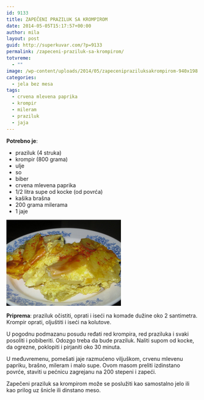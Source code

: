 ```yaml
---
id: 9133
title: ZAPEČENI PRAZILUK SA KROMPIROM
date: 2014-05-05T15:17:57+00:00
author: mila
layout: post
guid: http://superkuvar.com/?p=9133
permalink: /zapeceni-praziluk-sa-krompirom/
totvreme:
  - ""
image: /wp-content/uploads/2014/05/zapecenipraziluksakrompirom-940x198.jpg
categories:
  - jela bez mesa
tags:
  - crvena mlevena paprika
  - krompir
  - mileram
  - praziluk
  - jaja
---
```

**Potrebno je**:

  * praziluk (4 struka)
  * krompir (800 grama)
  * ulje
  * so
  * biber
  * crvena mlevena paprika
  * 1/2 litra supe od kocke (od povrća)
  * kašika brašna
  * 200 grama milerama
  * 1 jaje

[<img class="alignnone size-medium wp-image-9135" src="/wp-content/uploads/2014/05/zapecenipraziluksakrompirom-1024x768.jpg" alt="zapecenipraziluksakrompirom" width="300" height="225" />](/wp-content/uploads/2014/05/zapecenipraziluksakrompirom.jpg)

**Priprema**: praziluk očistiti, oprati i iseći na komade dužine oko 2 santimetra. Krompir oprati, oljuštiti i iseći na kolutove.

U pogodnu podmazanu posudu ređati red krompira, red praziluka i svaki posoliti i pobiberiti. Odozgo treba da bude praziluk. Naliti supom od kocke, da ogrezne, poklopiti i pirjaniti oko 30 minuta.

U međuvremenu, pomešati jaje razmućeno viljuškom, crvenu mlevenu papriku, brašno, mileram i malo supe. Ovom masom preliti izdinstano povrće, staviti u pećnicu zagrejanu na 200 stepeni i zapeći.

Zapečeni praziluk sa krompirom može se poslužiti kao samostalno jelo ili kao prilog uz šnicle ili dinstano meso.